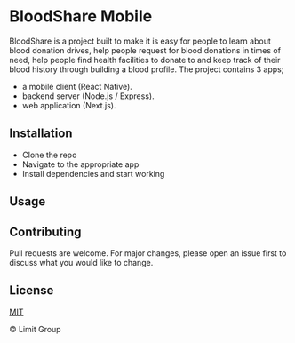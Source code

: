 # BloodShare Mobile

BloodShare is a project built to make it is easy for people to learn about blood donation drives, help people request for blood donations in times of need, help people find health facilities to donate to and keep track of their blood history through building a blood profile.
The project contains 3 apps; 
- a mobile client (React Native).
- backend server (Node.js / Express).
- web application (Next.js).

## Installation

- Clone the repo
- Navigate to the appropriate app
- Install dependencies and start working

## Usage


## Contributing

Pull requests are welcome. For major changes, please open an issue first
to discuss what you would like to change.


## License

[MIT](https://choosealicense.com/licenses/mit/)


&copy; Limit Group 